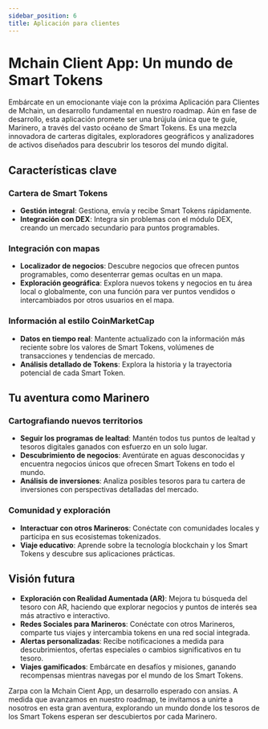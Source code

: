 ```yaml
---
sidebar_position: 6
title: Aplicación para clientes
---
```


# Mchain Client App: Un mundo de Smart Tokens

Embárcate en un emocionante viaje con la próxima Aplicación para Clientes de Mchain, un desarrollo fundamental en nuestro roadmap. Aún en fase de desarrollo, esta aplicación promete ser una brújula única que te guíe, Marinero, a través del vasto océano de Smart Tokens. Es una mezcla innovadora de carteras digitales, exploradores geográficos y analizadores de activos diseñados para descubrir los tesoros del mundo digital.

## Características clave

### Cartera de Smart Tokens
- **Gestión integral**: Gestiona, envía y recibe Smart Tokens rápidamente.
- **Integración con DEX**: Integra sin problemas con el módulo DEX, creando un mercado secundario para puntos programables.

### Integración con mapas
- **Localizador de negocios**: Descubre negocios que ofrecen puntos programables, como desenterrar gemas ocultas en un mapa.
- **Exploración geográfica**: Explora nuevos tokens y negocios en tu área local o globalmente, con una función para ver puntos vendidos o intercambiados por otros usuarios en el mapa.

### Información al estilo CoinMarketCap
- **Datos en tiempo real**: Mantente actualizado con la información más reciente sobre los valores de Smart Tokens, volúmenes de transacciones y tendencias de mercado.
- **Análisis detallado de Tokens**: Explora la historia y la trayectoria potencial de cada Smart Token.

## Tu aventura como Marinero

### Cartografiando nuevos territorios
- **Seguir los programas de lealtad**: Mantén todos tus puntos de lealtad y tesoros digitales ganados con esfuerzo en un solo lugar.
- **Descubrimiento de negocios**: Aventúrate en aguas desconocidas y encuentra negocios únicos que ofrecen Smart Tokens en todo el mundo.
- **Análisis de inversiones**: Analiza posibles tesoros para tu cartera de inversiones con perspectivas detalladas del mercado.

### Comunidad y exploración
- **Interactuar con otros Marineros**: Conéctate con comunidades locales y participa en sus ecosistemas tokenizados.
- **Viaje educativo**: Aprende sobre la tecnología blockchain y los Smart Tokens y descubre sus aplicaciones prácticas.

## Visión futura

- **Exploración con Realidad Aumentada (AR)**: Mejora tu búsqueda del tesoro con AR, haciendo que explorar negocios y puntos de interés sea más atractivo e interactivo.
- **Redes Sociales para Marineros**: Conéctate con otros Marineros, comparte tus viajes y intercambia tokens en una red social integrada.
- **Alertas personalizadas**: Recibe notificaciones a medida para descubrimientos, ofertas especiales o cambios significativos en tu tesoro.
- **Viajes gamificados**: Embárcate en desafíos y misiones, ganando recompensas mientras navegas por el mundo de los Smart Tokens.

Zarpa con la Mchain Cient App, un desarrollo esperado con ansias. A medida que avanzamos en nuestro roadmap, te invitamos a unirte a nosotros en esta gran aventura, explorando un mundo donde los tesoros de los Smart Tokens esperan ser descubiertos por cada Marinero.